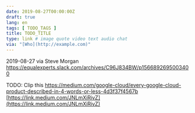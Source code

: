 ```yaml
---
date: 2019-08-27T00:00:00Z
draft: true
lang: en
tags: [ TODO_TAGS ]
title: TODO_TITLE
type: link # image quote video text audio chat
via: "[Who](http://example.com)"
---
```



2019-08-27 via Steve Morgan
https://equalexperts.slack.com/archives/C96J834BW/p1566892695003400

TODO: Clip this https://medium.com/google-cloud/every-google-cloud-product-described-in-4-words-or-less-4d3f37f4567b
[https://link.medium.com/JNLmXiRivZ](https://link.medium.com/JNLmXiRivZ)

